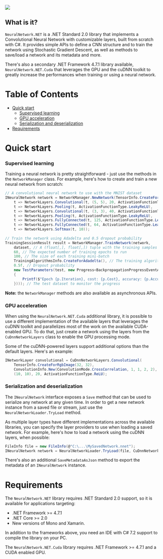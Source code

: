 ![](http://i.pi.gy/8ZDDE.png)

## What is it?
`NeuralNetwork.NET` is a .NET Standard 2.0 library that implements a Convolutional Neural Network with customizable layers, built from scratch with C#.
It provides simple APIs to define a CNN structure and to train the network using Stochastic Gradient Descent, as well as methods to save/load a network and its metadata and more.

There's also a secondary .NET Framework 4.7.1 library available, `NeuralNetwork.NET.Cuda` that leverages the GPU and the cuDNN toolkit to greatly increase the performances when training or using a neural network.

# Table of Contents

- [Quick start](#quick-start)
  - [Supervised learning](#supervised-learning) 
  - [GPU acceleration](#gpu-acceleration)
  - [Serialization and deserialization](#serialization-and-deserialization)
- [Requirements](#requirements)

# Quick start

### Supervised learning

Training a neural network is pretty straightforward - just use the methods in the `NetworkManager` class. For example, here's how to create and train a new neural network from scratch:

```C#
// A convolutional neural network to use with the MNIST dataset
INeuralNetwork network = NetworkManager.NewNetwork(TensorInfo.CreateForGrayscaleImage(28, 28),
    t => NetworkLayers.Convolutional(t, (5, 5), 20, ActivationFunctionType.Identity),
    t => NetworkLayers.Pooling(t, ActivationFunctionType.LeakyReLU),
    t => NetworkLayers.Convolutional(t, (3, 3), 40, ActivationFunctionType.Identity),
    t => NetworkLayers.Pooling(t, ActivationFunctionType.LeakyReLU),
    t => NetworkLayers.FullyConnected(t, 125, ActivationFunctionType.LeakyReLU),
    t => NetworkLayers.FullyConnected(t, 64, ActivationFunctionType.LeakyReLU),
    t => NetworkLayers.Softmax(t, 10));
    
// Train the network using Adadelta and 0.5 dropout probability
TrainingSessionResult result = NetworkManager.TrainNetwork(network, 
    dataset, // A (float[,], float[,]) tuple with the training samples and labels
    60, // The expected number of training epochs to run
    100, // The size of each training mini-batch
    TrainingAlgorithmsInfo.CreateForAdadelta(), // The training algorithm to use
    0.5f, // Dropout probability
    new TestParameters(test, new Progress<BackpropagationProgressEventArgs>(p =>
    {
        Printf($"Epoch {p.Iteration}, cost: {p.Cost}, accuracy: {p.Accuracy}");
    }))); // The test dataset to monitor the progress
```

**Note:** the `NetworkManager` methods are also available as asynchronous APIs.

### GPU acceleration

When using the `NeuralNetwork.NET.Cuda` additional library, it is possible to use a different implementation of the available layers that leverages the cuDNN toolkit and parallelizes most of the work on the available CUDA-enabled GPU. To do that, just create a network using the layers from the `CuDnnNetworkLayers` class to enable the GPU processing mode.

Some of the cuDNN-powered layers support additional options than the default layers. Here's an example:

```C#
INetworkLayer convolutional = CuDnnNetworkLayers.Convolutional(
    TensorInfo.CreateForRgbImage(32, 32),
    ConvolutionInfo.New(ConvolutionMode.CrossCorrelation, 1, 1, 2, 2), // Custom mode, padding and stride
    (10, 10), 20, ActivationFunctionType.ReLU);
```

### Serialization and deserialization

The `INeuralNetwork` interface exposes a `Save` method that can be used to serialize any network at any given time.
In order to get a new network instance from a saved file or stream, just use the `NeuralNetworkLoader.TryLoad` method.

As multiple layer types have different implementations across the available libraries, you can specify the layer providers to use when loading a saved network. For example, here's how to load a network using the cuDNN layers, when possible:

```C#
FileInfo file = new FileInfo(@"C:\...\MySavedNetwork.nnet");
INeuralNetwork network = NeuralNetworkLoader.TryLoad(file, CuDnnNetworkLayersDeserializer.Deserializer);
```

There's also an additional `SaveMetadataAsJson` method to export the metadata of an `INeuralNetwork` instance.

# Requirements

The `NeuralNetwork.NET` library requires .NET Standard 2.0 support, so it is available for applications targeting:
- .NET Framework >= 4.7.1
- .NET Core >= 2.0
- New versions of Mono and Xamarin.

In addition to the frameworks above, you need an IDE with C# 7.2 support to compile the library on your PC.

The `NeuralNetwork.NET.Cuda` library requires .NET Framework >= 4.7.1 and a CUDA enabled GPU.
